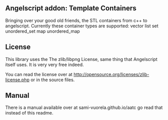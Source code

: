 Angelscript addon: Template Containers
----------

Bringing over your good old friends, the STL containers from c++ to angelscript.
Currently these container types are supported:
	vector
	list
	set
	unordered_set
	map
	unordered_map



License
----------

This library uses the The zlib/libpng License, same thing that Angelscript itself uses.
It is very very free indeed.

You can read the license over at
http://opensource.org/licenses/zlib-license.php
or in the source files.



Manual
----------

There is a manual available over at
sami-vuorela.github.io/aatc
go read that instead of this readme.